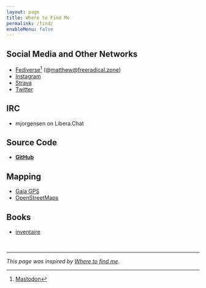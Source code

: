 ```yaml
---
layout: page
title: Where to Find Me
permalink: /find/
enableMenu: false
---
```


## Social Media and Other Networks

* [Fediverse][f.z][^1] (@matthew@freeradical.zone)
* [Instagram][instagram]
* [Strava][strava]
* [Twitter][twitter]

[^1]: [Mastodon](https://joinmastodon.org/)

[f.z]:https://freeradical.zone/@prplecake
[instagram]:https://www.instagram.com/matthewjorgensen/
[twitter]:https://twitter.com/prplecake
[strava]:https://www.strava.com/athletes/705724

## IRC

* mjorgensen on Libera.Chat

## Source Code

* **[GitHub][github]**

[github]:https://github.com/prplecake

## Mapping

* [Gaia GPS][gaia-gps]
* [OpenStreetMaps][osm]

[gaia-gps]:https://www.gaiagps.com/profile/920114/prplecake/
[osm]:https://www.openstreetmap.org/user/prplecake

## Books

* [inventaire][inventaire]

[inventaire]:https://inventaire.io/inventory/matthew

<br />

---

*This page was inspired by [Where to find me][wtfm].*

[wtfm]:https://wheretofind.me
